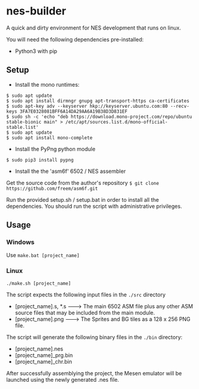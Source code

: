# nes-builder
A quick and dirty environment for NES development that runs on linux.

You will need the following dependencies pre-installed:


* Python3 with pip

## Setup

* Install the mono runtimes:

```
$ sudo apt update
$ sudo apt install dirmngr gnupg apt-transport-https ca-certificates
$ sudo apt-key adv --keyserver hkp://keyserver.ubuntu.com:80 --recv-keys 3FA7E0328081BFF6A14DA29AA6A19B38D3D831EF
$ sudo sh -c 'echo "deb https://download.mono-project.com/repo/ubuntu stable-bionic main" > /etc/apt/sources.list.d/mono-official-stable.list'
$ sudo apt update
$ sudo apt install mono-complete

```

* Install the PyPng python module

`$ sudo pip3 install pypng`

* Install the the 'asm6f' 6502 / NES assembler

Get the source code from the author's repository
`$ git clone https://github.com/freem/asm6f.git`

Run the provided setup.sh / setup.bat in order to install all the dependencies. You should run the script with administrative privileges.

## Usage


### Windows
Use `make.bat [project_name]`

### Linux
`./make.sh [project_name]`

The script expects the following input files in the `./src` directory
* [project_name].s, *.s ---> The main 6502 ASM file plus any other ASM source files that may be included from the main module.
* [project_name].png ---> The Sprites and BG tiles as a 128 x 256 PNG file.

The script will generate the following binary files in the `./bin` directory:
* [project_name].nes
* [project_name]_prg.bin
* [project_name]_chr.bin

After successfully assemblying the project, the Mesen emulator will be launched using the newly generated .nes file.
